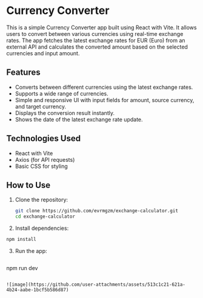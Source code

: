 # Currency Converter

This is a simple Currency Converter app built using React with Vite. It allows users to convert between various currencies using real-time exchange rates. The app fetches the latest exchange rates for EUR (Euro) from an external API and calculates the converted amount based on the selected currencies and input amount.

## Features

- Converts between different currencies using the latest exchange rates.
- Supports a wide range of currencies.
- Simple and responsive UI with input fields for amount, source currency, and target currency.
- Displays the conversion result instantly.
- Shows the date of the latest exchange rate update.

## Technologies Used

- React with Vite
- Axios (for API requests)
- Basic CSS for styling

## How to Use

1. Clone the repository:
   ```bash
   git clone https://github.com/evrmgzm/exchange-calculator.git
   cd exchange-calculator
   ```

2. Install dependencies:
  ```bash
  npm install
  ```

3. Run the app:
   ```bash
  npm run dev
  ```

![image](https://github.com/user-attachments/assets/513c1c21-621a-4b24-aabe-1bcf5b586d87)
